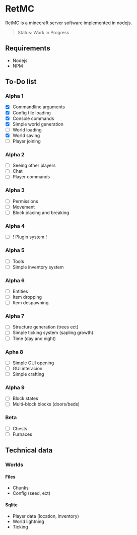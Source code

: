 # RetMC
RetMC is a minecraft server software implemented in nodejs.
> Status: Work in Progress

## Requirements
- Nodejs
- NPM

## To-Do list
### Alpha 1
- [x] Commandline arguments
- [x] Config file loading
- [x] Console commands
- [x] Simple world generation
- [ ] World loading
- [x] World saving
- [ ] Player joining

### Alpha 2
- [ ] Seeing other players
- [ ] Chat
- [ ] Player commands

### Alpha 3
- [ ] Permissions
- [ ] Movement
- [ ] Block placing and breaking

### Alpha 4
- [ ] ! Plugin system !

### Alpha 5
- [ ] Tools
- [ ] Simple inventory system

### Alpha 6
- [ ] Entities
- [ ] Item dropping
- [ ] Item despawning

### Alpha 7
- [ ] Structure generation (trees ect)
- [ ] Simple ticking system (sapling growth)
- [ ] Time (day and night)

### Apha 8
- [ ] Simple GUI opening
- [ ] GUI interacion
- [ ] Simple crafting

### Alpha 9
- [ ] Block states
- [ ] Multi-block blocks (doors/beds)

### Beta
- [ ] Chests
- [ ] Furnaces

## Technical data
### Worlds
#### Files
- Chunks
- Config (seed, ect)
#### Sqlite
- Player data (location, inventory)
- World lightning
- Ticking
